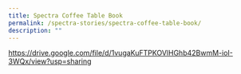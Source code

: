 ```yaml
---
title: Spectra Coffee Table Book
permalink: /spectra-stories/spectra-coffee-table-book/
description: ""
---
```


https://drive.google.com/file/d/1vugaKuFTPKOVlHGhb42BwmM-ioI-3WQx/view?usp=sharing